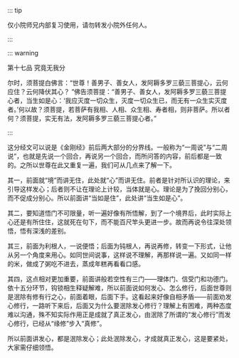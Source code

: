 ::: tip

仅小院师兄内部复习使用，请勿转发小院外任何人。

:::

::: warning

第十七品 究竟无我分

​         尔时，须菩提白佛言：“世尊！善男子、善女人，发阿耨多罗三藐三菩提心，云何应住？云何降伏其心？ ”佛告须菩提：“善男子、善女人，发阿耨多罗三藐三菩提心者，当生如是心：‘我应灭度一切众生，灭度一切众生已，而无有一众生实灭度者。’何以故？须菩提，若菩萨有我相、人相、众生相、寿者相，则非菩萨。所以者何？须菩提，实无有法，发阿耨多罗三藐三菩提心者。”

:::

​          这分经文可以说是《金刚经》前后两大部分的分界线。一般称为“一周说”与“二周说”，也就是先说一个回合，再说另一个回合，而所问答的内容，前后都是一致的。之所以世尊在此又重复一遍，我们可从几点来了解一下。         

​         其一，前面就“境”而讲无住，此处就“心”而讲无住。前者是针对所认识的理论，来引导这样发心；后者则不让在理论上计较，当体就是心。理论是为了挽回分别心，而不促成分别心。所以前面讲“当如是住”，此处讲“当生如是心”。

​         其二，要知道悟门不可限量，听一遍好像有所悟解，到了一个境界后，此时实际上心还是有所住住，这就死在句下，而不能百尺竿头更进一步。故而再说令往深处领悟，悟有深浅的差别。

​         其三，前面为利根人，一说便悟；后面为钝根人，再说再修，转变一下形式，让他从另一个角度来用心。如同世间说事，这样说不理解，再那样说一遍。又如同一样的米，做成了粥吃不进去，蒸成年糕再看看口感。         

​         其四，这点相对更加重要，前面讲般若空性有三门——理体门、信受门和功德门。依十五分环节，钩锁相生释疑解难，所以前面说如何发心、怎么修行，后面世尊则是泯除有修有行之心，前面着眼，后面下手。这看起来好像自相矛盾——前面劝发心修行，一路听下来后，后面又为什么要泯除发心修行？理解上有困难，两种态度难以沟通，殊不知实际作用正是成就了真正发心，由泯除了所谓的“发心修行”而发心修行，已经从“缘修”步入“真修”。         

​         所以前面讲发心，都是泯除发心；此处泯除发心，才成就真正发心，这是要紧处，大家需仔细领悟。
